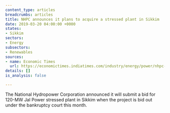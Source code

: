 ```yaml
---
content_type: articles
breadcrumbs: articles
title: NHPC announces it plans to acquire a stressed plant in Sikkim
date: 2019-03-20 04:00:00 +0000
states:
- Sikkim
sectors:
- Energy
subsectors:
- Renewables
sources:
- name: Economic Times
  url: https://economictimes.indiatimes.com/industry/energy/power/nhpc-eyes-stressed-120-mw-jal-power-plant-in-sikkim/articleshow/68361793.cms
details: []
is_analysis: false

---
```

The National Hydropower Corporation announced it will submit a bid for 120-MW Jal Power stressed plant in Sikkim when the project is bid out under the bankruptcy court this month.